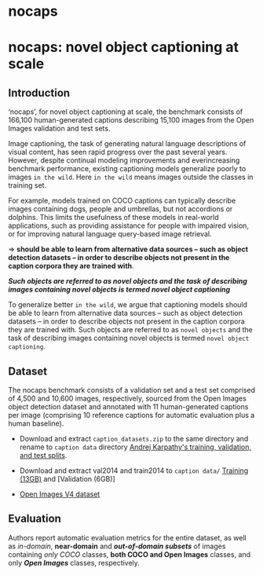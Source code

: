 # nocaps
# nocaps: novel object captioning at scale

## Introduction

‘nocaps’, for novel object captioning at scale,
the benchmark consists of 166,100 human-generated captions describing 15,100 images from the Open Images validation and test sets. 

Image captioning, the task of generating natural language descriptions of visual content, has seen rapid
progress over the past several years. However, despite continual modeling improvements and everincreasing benchmark performance, existing captioning models generalize poorly to images `in the wild`. Here `in the wild` means images outside the classes in training set.

For example, models trained on COCO captions can
typically describe images containing dogs, people and umbrellas, but not accordions or dolphins. This limits the usefulness of these models in real-world applications, such as
providing assistance for people with impaired vision, or for
improving natural language query-based image retrieval.

=> **should be able to learn from alternative data
sources – such as object detection datasets – in order to describe objects not present in the caption corpora they are
trained with**.

**_Such objects are referred to as novel objects
and the task of describing images containing novel objects
is termed novel object captioning_**

To generalize better `in the wild`, we argue that captioning models should be able to learn from alternative data
sources – such as object detection datasets – in order to describe objects not present in the caption corpora they are
trained with. Such objects are referred to as `novel objects`
and the task of describing images containing novel objects
is termed `novel object captioning`.

## Dataset

The nocaps benchmark consists of a validation set and a test set comprised of 4,500 and 10,600 images,
respectively, sourced from the Open Images object detection dataset and annotated with 11 human-generated
captions per image (comprising 10 reference captions for
automatic evaluation plus a human baseline).

- Download and extract `caption_datasets.zip` to the same directory and rename to `caption data` directory
[Andrej Karpathy's training, validation, and test splits](http://cs.stanford.edu/people/karpathy/deepimagesent/caption_datasets.zip).
- Download and extract val2014 and train2014 to `caption data/`
[Training (13GB)](http://images.cocodataset.org/zips/train2014.zip) and [Validation (6GB)]

- [Open Images V4 dataset](https://storage.googleapis.com/openimages/web/index.html)

## Evaluation
Authors report automatic evaluation metrics for the entire dataset, as well as
*in-domain*, **near-domain** and ***out-of-domain subsets*** of images containing *only COCO* classes, **both COCO and Open
Images** classes, and only ***Open Images*** classes, respectively.
